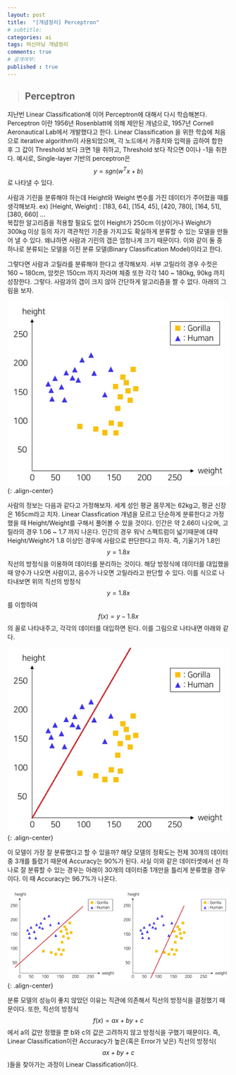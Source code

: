 ```yaml
---
layout: post
title:  "[개념정리] Perceptron"
# subtitle: 
categories: ai
tags: 머신러닝 개념정리
comments: true
# 공개여부:
published : true
---
```


> ## Perceptron

지난번 Linear Classification에 이어 Perceptron에 대해서 다시 학습해본다. Perceptron 이란 1956년 Rosenblatt에 의해 제안된 개념으로, 1957년 Cornell Aeronautical Lab에서 개발했다고 한다. Linear Classification 을 위한 학습에 처음으로 iterative algorithm이 사용되었으며, 각 노드에서 가중치와 입력을 곱하여 합한 후 그 값이 Threshold 보다 크면 1을 취하고, Threshold 보다 작으면 0이나 -1을 취한다. 예시로, Single-layer 기반의 perceptron은 $$y = sgn(w^T x + b)$$로 나타낼 수 있다.


사람과 기린을 분류해야 하는데 Height와 Weight 변수를 가진 데이터가 주어졌을 때를 생각해보자. ex) [Height, Weight] : [183, 64], [154, 45], [420, 780], [164, 51], [380, 660] ...  
복잡한 알고리즘을 적용할 필요도 없이 Height가 250cm 이상이거나 Weight가 300kg 이상 등의 자기 객관적인 기준을 가지고도 확실하게 분류할 수 있는 모델을 만들어 낼 수 있다. 왜냐하면 사람과 기린의 갭은 엄청나게 크기 때문이다. 이와 같이 둘 중 하나로 분류되는 모델을 이진 분류 모델(Binary Classification Model)이라고 한다.

그렇다면 사람과 고릴라를 분류해야 한다고 생각해보자. 서부 고릴라의 경우 수컷은 160 ~ 180cm, 암컷은 150cm 까지 자라며 체중 또한 각각 140 ~ 180kg, 90kg 까지 성장한다. 그렇다. 사람과의 갭이 크지 않아 간단하게 알고리즘을 짤 수 없다. 아래의 그림을 보자.

![](/assets/img/20200521/1.jpg){: .align-center}  

사람의 정보는 다음과 같다고 가정해보자. 세계 성인 평균 몸무게는 62kg고, 평균 신장은 165cm라고 치자. Linear Classfication 개념을 모르고 단순하게 분류한다고 가정했을 때 Height/Weight를 구해서 풀어볼 수 있을 것이다. 인간은 약 2.66이 나오며, 고릴라의 경우 1.06 ~ 1.7 까지 나온다. 인간의 경우 워낙 스펙트럼이 넓기때문에 대략 Height/Weight가 1.8 이상인 경우에 사람으로 판단한다고 하자. 즉, 기울기가 1.8인 $$y = 1.8x$$ 직선의 방정식을 이용하여 데이터를 분리하는 것이다. 해당 방정식에 데이터를 대입했을 때 양수가 나오면 사람이고, 음수가 나오면 고릴라라고 판단할 수 있다. 이를 식으로 나타내보면 위의 직선의 방정식 $$y = 1.8x$$를 이항하여 $$f(x) = y - 1.8x$$의 꼴로 나타내주고, 각각의 데이터를 대입하면 된다. 이를 그림으로 나타내면 아래와 같다.

![](/assets/img/20200521/2.jpg){: .align-center}  

이 모델이 가장 잘 분류했다고 할 수 있을까? 해당 모델의 정확도는 전체 30개의 데이터중 3개를 틀렸기 때문에 Accuracy는 90%가 된다. 사실 이와 같은 데이터셋에서 선 하나로 잘 분류할 수 있는 경우는 아래이 30개의 데이터중 1개만을 틀리게 분류했을 경우이다. 이 때 Accuracy는 96.7%가 나온다.

![](/assets/img/20200521/3.jpg){: .align-center}  

분류 모델의 성능이 좋지 않았던 이유는 직관에 의존해서 직선의 방정식을 결정했기 때문이다. 또한, 직선의 방정식 $$f(x) = ax + by + c$$ 에서 a의 값만 정했을 뿐 b와 c의 값은 고려하지 않고 방정식을 구했기 때문이다. 즉, Linear Classification이란 Accuracy가 높은(혹은 Error가 낮은) 직선의 방정식($$ax + by + c$$)들을 찾아가는 과정이 Linear Classification이다. 
